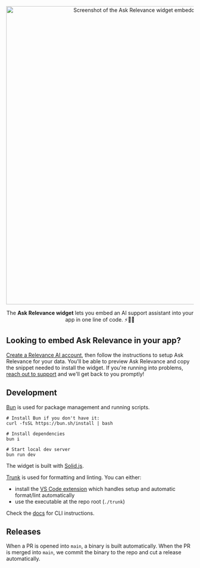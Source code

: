 <div align="center">
<img width="800" alt="Screenshot of the Ask Relevance widget embedded in an application" src="https://user-images.githubusercontent.com/33971845/224244436-11887ef8-66f5-4800-92e0-4c25d221a7a6.png">
<p>The <b>Ask Relevance widget</b> lets you embed an AI support assistant into your app in one line of code. ⚡️🔮🧪</p> 
</div>

## Looking to embed Ask Relevance in your app?

[Create a Relevance AI account](https://cloud.relevanceai.com), then follow the instructions to setup Ask Relevance for your data. You'll be able to preview Ask Relevance and copy the snippet needed to install the widget. If you're running into problems, [reach out to support](https://docs.relevanceai.com/page/support) and we'll get back to you promptly!

## Development

[Bun](https://bun.sh) is used for package management and running scripts.

```shell
# Install Bun if you don't have it:
curl -fsSL https://bun.sh/install | bash

# Install dependencies
bun i

# Start local dev server
bun run dev
```

The widget is built with [Solid.js](https://www.solidjs.com/).

[Trunk](https://trunk.io/) is used for formatting and linting. You can either:

- install the [VS Code extension](https://marketplace.visualstudio.com/items?itemName=Trunk.io) which handles setup and automatic format/lint automatically
- use the executable at the repo root (`./trunk`)

Check the [docs](https://docs.trunk.io/docs/check-cli) for CLI instructions.

## Releases

When a PR is opened into `main`, a binary is built automatically. When the PR is merged into `main`, we commit the binary to the repo and cut a release automatically.
